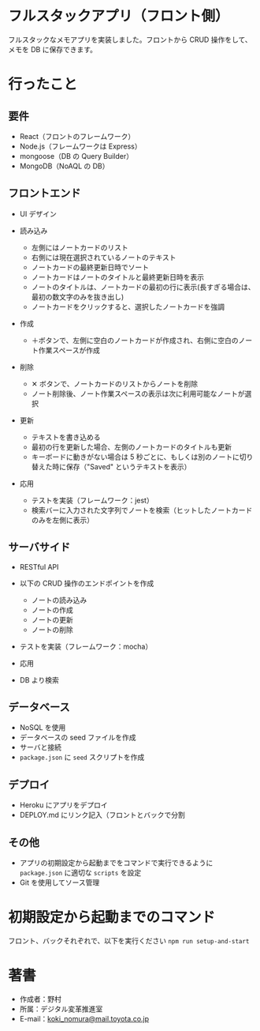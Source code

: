# フルスタックアプリ（フロント側）

フルスタックなメモアプリを実装しました。フロントから CRUD 操作をして、メモを DB に保存できます。

# 行ったこと

## 要件

- React（フロントのフレームワーク）
- Node.js（フレームワークは Express）
- mongoose（DB の Query Builder）
- MongoDB（NoAQL の DB）

## フロントエンド

- UI デザイン
- 読み込み
  - 左側にはノートカードのリスト
  - 右側には現在選択されているノートのテキスト
  - ノートカードの最終更新日時でソート
  - ノートカードはノートのタイトルと最終更新日時を表示
  - ノートのタイトルは、ノートカードの最初の行に表示(長すぎる場合は、最初の数文字のみを抜き出し)
  - ノートカードをクリックすると、選択したノートカードを強調
- 作成
  - ＋ボタンで、左側に空白のノートカードが作成され、右側に空白のノート作業スペースが作成
- 削除
  - ✕ ボタンで、ノートカードのリストからノートを削除
  - ノート削除後、ノート作業スペースの表示は次に利用可能なノートが選択
- 更新

  - テキストを書き込める
  - 最初の行を更新した場合、左側のノートカードのタイトルも更新
  - キーボードに動きがない場合は 5 秒ごとに、もしくは別のノートに切り替えた時に保存（"Saved" というテキストを表示）

- 応用
  - テストを実装（フレームワーク：jest）
  - 検索バーに入力された文字列でノートを検索（ヒットしたノートカードのみを左側に表示）

## サーバサイド

- RESTful API
- 以下の CRUD 操作のエンドポイントを作成
  - ノートの読み込み
  - ノートの作成
  - ノートの更新
  - ノートの削除
- テストを実装（フレームワーク：mocha）

- 応用

- DB より検索

## データベース

- NoSQL を使用
- データベースの seed ファイルを作成
- サーバと接続
- `package.json` に `seed` スクリプトを作成

## デプロイ

- Heroku にアプリをデプロイ
- DEPLOY.md にリンク記入（フロントとバックで分割

## その他

- アプリの初期設定から起動までをコマンドで実行できるように `package.json` に適切な `scripts` を設定
- Git を使用してソース管理

# 初期設定から起動までのコマンド

フロント、バックそれぞれで、以下を実行ください
`npm run setup-and-start`

# 著書

- 作成者：野村
- 所属：デジタル変革推進室
- E-mail：koki_nomura@mail.toyota.co.jp
